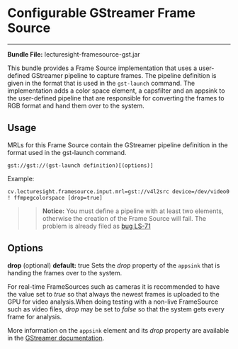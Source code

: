 
# Configurable GStreamer Frame Source

---

__Bundle File:__ lecturesight-framesource-gst.jar

This bundle provides a Frame Source implementation that uses a user-defined 
GStreamer pipeline to capture frames. The pipeline definition is given in the 
format that is used in the `gst-launch` command. The implementation adds a
color space element, a capsfilter and an appsink to the user-defined pipeline
that are responsible for converting the frames to RGB format and hand them
over to the system.

## Usage

MRLs for this Frame Source contain the GStreamer pipeline definition in the
format used in the gst-launch command. 

```
gst://gst://(gst-launch definition)[(options)] 
```

Example: 

```
cv.lecturesight.framesource.input.mrl=gst://v4l2src device=/dev/video0 ! ffmpegcolorspace [drop=true] 
```

>> __Notice:__ You must define a pipeline with at least two elements, otherwise the creation of the Frame Source will fail.
>> The problem is already filed as [bug LS-71](https://opencast.jira.com/browse/LS-71)

## Options

__drop__ (optional)
__default:__ true
Sets the _drop_ property of the `appsink` that is handing the frames over to 
the system. 

For real-time FrameSources such as cameras it is recommended to 
have the value set to _true_ so that always the newest frames is uploaded to
the GPU for video analysis.When doing testing with a non-live FrameSource such 
as video files, _drop_ may be set to _false_ so that the system gets every frame 
for analysis.

More information on the `appsink` element and its _drop_ property are available
in the [GStreamer documentation](http://gstreamer.freedesktop.org/data/doc/gstreamer/head/gst-plugins-base-libs/html/gst-plugins-base-libs-appsink.html).
